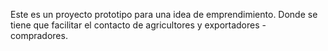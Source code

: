 Este es un proyecto prototipo para una idea de emprendimiento. Donde se tiene que facilitar el contacto de agricultores y exportadores - compradores. 
